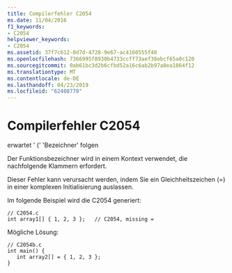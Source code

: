 ```yaml
---
title: Compilerfehler C2054
ms.date: 11/04/2016
f1_keywords:
- C2054
helpviewer_keywords:
- C2054
ms.assetid: 37f7c612-0d7d-4728-9e67-ac4160555f48
ms.openlocfilehash: 7366995f8930b4733ccff73aef38ebcf65a0c120
ms.sourcegitcommit: 0ab61bc3d2b6cfbd52a16c6ab2b97a8ea1864f12
ms.translationtype: MT
ms.contentlocale: de-DE
ms.lasthandoff: 04/23/2019
ms.locfileid: "62408770"
---
```

# <a name="compiler-error-c2054"></a>Compilerfehler C2054

erwartet ' (' 'Bezeichner' folgen

Der Funktionsbezeichner wird in einem Kontext verwendet, die nachfolgende Klammern erfordert.

Dieser Fehler kann verursacht werden, indem Sie ein Gleichheitszeichen (=) in einer komplexen Initialisierung auslassen.

Im folgende Beispiel wird die C2054 generiert:

```
// C2054.c
int array1[] { 1, 2, 3 };   // C2054, missing =
```

Mögliche Lösung:

```
// C2054b.c
int main() {
   int array2[] = { 1, 2, 3 };
}
```